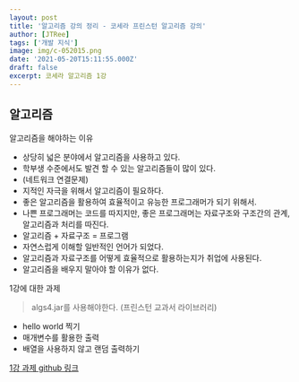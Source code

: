 ```yaml
---
layout: post
title: '알고리즘 강의 정리 - 코세라 프린스턴 알고리즘 강의'
author: [JTRee]
tags: ['개발 지식']
image: img/c-052015.png
date: '2021-05-20T15:11:55.000Z'
draft: false
excerpt: 코세라 알고리즘 1강
---
```


## 알고리즘

알고리즘을 해야하는 이유

- 상당히 넓은 분야에서 알고리즘을 사용하고 있다.
- 학부생 수준에서도 발견 할 수 있는 알고리즘들이 많이 있다.
- (네트워크 연결문제)
- 지적인 자극을 위해서 알고리즘이 필요하다.
- 좋은 알고리즘을 활용하여 효율적이고 유능한 프로그래머가 되기 위해서.
- 나쁜 프로그래머는 코드를 따지지만, 좋은 프로그래머는 자료구조와 구조간의 관계, 알고리즘과 처리를 따진다.
- 알고리즘 + 자료구조 = 프로그램
- 자연스럽게 이해할 일반적인 언어가 되었다.
- 알고리즘과 자료구조를 어떻게 효율적으로 활용하는지가 취업에 사용된다.
- 알고리즘을 배우지 말아야 할 이유가 없다.

1강에 대한 과제
> algs4.jar를 사용해야한다. (프린스턴 교과서 라이브러리)

- hello world 찍기
- 매개변수를 활용한 출력
- 배열을 사용하지 않고 랜덤 출력하기

[1강 과제 github 링크](https://github.com/JunMock/coursera-algo/tree/master/cp1)
